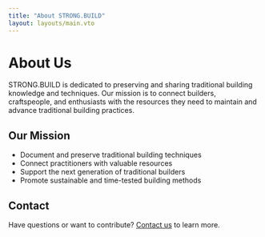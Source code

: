 ```yaml
---
title: "About STRONG.BUILD"
layout: layouts/main.vto
---
```


# About Us

STRONG.BUILD is dedicated to preserving and sharing traditional building knowledge and techniques. Our mission is to connect builders, craftspeople, and enthusiasts with the resources they need to maintain and advance traditional building practices.

## Our Mission

- Document and preserve traditional building techniques
- Connect practitioners with valuable resources
- Support the next generation of traditional builders
- Promote sustainable and time-tested building methods

## Contact

Have questions or want to contribute? [Contact us](/contact) to learn more. 